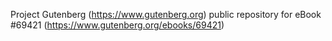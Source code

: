 Project Gutenberg (https://www.gutenberg.org) public repository for
eBook #69421 (https://www.gutenberg.org/ebooks/69421)
